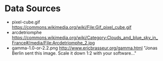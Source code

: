 # Data Sources

- pixel-cube.gif https://commons.wikimedia.org/wiki/File:Gif_pixel_cube.gif
- arcdetriomphe https://commons.wikimedia.org/wiki/Category:Clouds_and_blue_sky_in_France#/media/File:Arcdetriomphe_2.jpg
- gamma-1.0-or-2.2.png http://www.ericbrasseur.org/gamma.html "Jonas Berlin sent this image. Scale it down 1:2 with your software..."